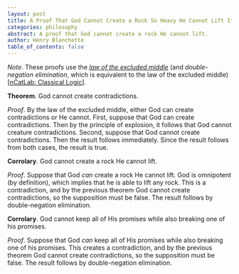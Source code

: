 ```yaml
---
layout: post
title: A Proof That God Cannot Create a Rock So Heavy He Cannot Lift It
categories: philosophy
abstract: A proof that God cannot create a rock He cannot lift.
author: Henry Blanchette
table_of_contents: false
---
```


_Note_. These proofs use the
_[law of the excluded middle](https://ncatlab.org/nlab/show/excluded+middle)_
(and _double-negation elimination_, which is equivalent to the law of the
excluded middle)
[[nCatLab: Classical Logic](https://ncatlab.org/nlab/show/classical+logic)].

**Theorem**. God cannot create contradictions.

_Proof_. By the law of the excluded middle, either God can create contradictions
or He cannot. First, suppose that God can create contradictions. Then by the
principle of explosion, it follows that God cannot creature contradictions.
Second, suppose that God cannot create contradictions. Then the result follows
immediately. Since the result follows from both cases, the result is true.

**Corrolary**. God cannot create a rock He cannot lift.

_Proof_. Suppose that God _can_ create a rock He cannot lift. God is omnipotent
(by definition), which implies that he is able to lift any rock. This is a
contradiction, and by the previous theorem God cannot create contradictions, so
the supposition must be false. The result follows by double-negation
elimination.

**Corrolary**. God cannot keep all of His promises while also breaking one of
his promises.

_Proof_. Suppose that God _can_ keep all of His promises while also breaking one
of his promises. This creates a contradiction, and by the previous theorem God
cannot create contradictions, so the supposition must be false. The result
follows by double-negation elimination.

